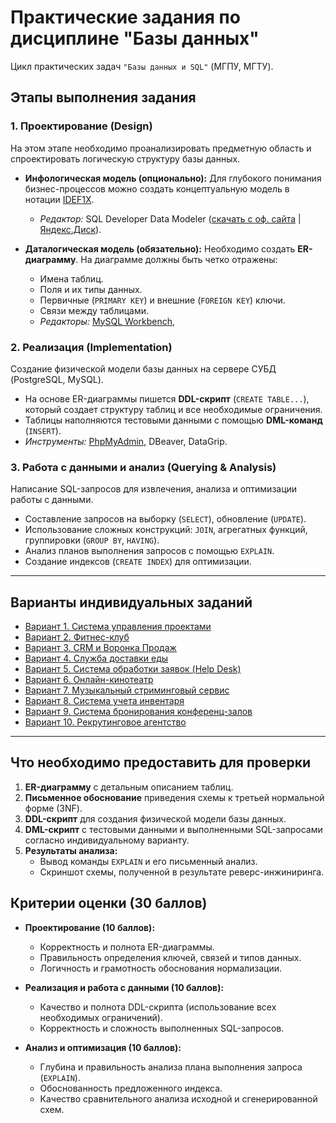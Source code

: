 # Практические задания по дисциплине "Базы данных"

Цикл практических задач `"Базы данных и SQL"` (МГПУ, МГТУ).

## Этапы выполнения задания

### 1. Проектирование (Design)
На этом этапе необходимо проанализировать предметную область и спроектировать логическую структуру базы данных.

*   **Инфологическая модель (опционально):** Для глубокого понимания бизнес-процессов можно создать концептуальную модель в нотации [IDEF1X](https://infostart.ru/pm/1430187/).
    *   *Редактор:* SQL Developer Data Modeler ([скачать с оф. сайта](https://www.oracle.com/database/sqldeveloper/technologies/sql-data-modeler/download/) | [Яндекс.Диск](https://disk.yandex.ru/d/1IbKy9AYDTmVwQ)).

*   **Даталогическая модель (обязательно):** Необходимо создать **ER-диаграмму**. На диаграмме должны быть четко отражены:
    *   Имена таблиц.
    *   Поля и их типы данных.
    *   Первичные (`PRIMARY KEY`) и внешние (`FOREIGN KEY`) ключи.
    *   Связи между таблицами.
    *   *Редакторы:*  [MySQL Workbench](https://www.mysql.com/products/workbench/), 

### 2. Реализация (Implementation)
Создание физической модели базы данных на сервере СУБД (PostgreSQL, MySQL).

*   На основе ER-диаграммы пишется **DDL-скрипт** (`CREATE TABLE...`), который создает структуру таблиц и все необходимые ограничения.
*   Таблицы наполняются тестовыми данными с помощью **DML-команд** (`INSERT`).
*   *Инструменты:* [PhpMyAdmin](http.95.131.149.21:8080/phpmyadmin/), DBeaver, DataGrip.

### 3. Работа с данными и анализ (Querying & Analysis)
Написание SQL-запросов для извлечения, анализа и оптимизации работы с данными.

*   Составление запросов на выборку (`SELECT`), обновление (`UPDATE`).
*   Использование сложных конструкций: `JOIN`, агрегатных функций, группировки (`GROUP BY`, `HAVING`).
*   Анализ планов выполнения запросов с помощью `EXPLAIN`.
*   Создание индексов (`CREATE INDEX`) для оптимизации.

---

## Варианты индивидуальных заданий

*   [Вариант 1. Система управления проектами](TASKS/Task1_2025.md)
*   [Вариант 2. Фитнес-клуб](TASKS/Task2_2025.md)
*   [Вариант 3. CRM и Воронка Продаж](TASKS/Task3_2025.md)
*   [Вариант 4. Служба доставки еды](TASKS/Task4_2025.md)
*   [Вариант 5. Система обработки заявок (Help Desk)](TASKS/Task5_2025.md)
*   [Вариант 6. Онлайн-кинотеатр](TASKS/Task6_2025.md)
*   [Вариант 7. Музыкальный стриминговый сервис](TASKS/Task7_2025.md)
*   [Вариант 8. Система учета инвентаря](TASKS/Task8_2025.md)
*   [Вариант 9. Система бронирования конференц-залов](TASKS/Task9_2025.md)
*   [Вариант 10. Рекрутинговое агентство](TASKS/Task10_2025.md)

---

## Что необходимо предоставить для проверки

1.  **ER-диаграмму** с детальным описанием таблиц.
2.  **Письменное обоснование** приведения схемы к третьей нормальной форме (3NF).
3.  **DDL-скрипт** для создания физической модели базы данных.
4.  **DML-скрипт** с тестовыми данными и выполненными SQL-запросами согласно индивидуальному варианту.
5.  **Результаты анализа:**
    *   Вывод команды `EXPLAIN` и его письменный анализ.
    *   Скриншот схемы, полученной в результате реверс-инжиниринга.

## Критерии оценки (30 баллов)

*   **Проектирование (10 баллов):**
    *   Корректность и полнота ER-диаграммы.
    *   Правильность определения ключей, связей и типов данных.
    *   Логичность и грамотность обоснования нормализации.

*   **Реализация и работа с данными (10 баллов):**
    *   Качество и полнота DDL-скрипта (использование всех необходимых ограничений).
    *   Корректность и сложность выполненных SQL-запросов.

*   **Анализ и оптимизация (10 баллов):**
    *   Глубина и правильность анализа плана выполнения запроса (`EXPLAIN`).
    *   Обоснованность предложенного индекса.
    *   Качество сравнительного анализа исходной и сгенерированной схем.
